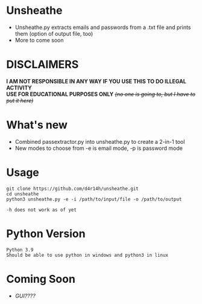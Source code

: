# Unsheathe
- Unsheathe.py extracts emails and passwords from a .txt file and prints them (option of output file, too)  
- More to come soon

# DISCLAIMERS
**I AM NOT RESPONSIBLE IN ANY WAY IF YOU USE THIS TO DO ILLEGAL ACTIVITY  
USE FOR EDUCATIONAL PURPOSES ONLY** *~~(no one is going to, but I have to put it here)~~*  
  
# What's new
- Combined passextractor.py into unsheathe.py to create a 2-in-1 tool
- New modes to choose from -e is email mode, -p is password mode
  
  
  
# Usage
```
git clone https://github.com/d4r14h/unsheathe.git
cd unsheathe
python3 unsheathe.py -e -i /path/to/input/file -o /path/to/output

-h does not work as of yet
```  

# Python Version
```
Python 3.9
Should be able to use python in windows and python3 in linux
```  

# Coming Soon
- *GUI????*  
